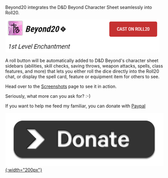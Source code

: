 Beyond20 integrates the D&D Beyond Character Sheet seamlessly into Roll20.

![Cast on Roll20](images/cast-on-roll20.png)

A roll button will be automatically added to D&D Beyond's character sheet sidebars (abilities, skill checks, saving throws, weapon attacks, spells, class features, and more) that lets you either roll the dice directly into the Roll20 chat, or display the spell card, feature or equipment item for others to see.

Head over to the [Screenshots](screenshots) page to see it in action.

Seriously, what more can you ask for? :-)

If you want to help me feed my familiar, you can donate with [Paypal](https://paypal.me/KaKaRoTo)

[![Donate](images/donate.png){:width="200px"}](https://paypal.me/KaKaRoTo)
